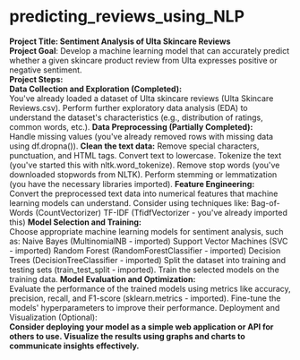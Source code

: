 # predicting_reviews_using_NLP
**Project Title: Sentiment Analysis of Ulta Skincare Reviews**
</br>
**Project Goal**: Develop a machine learning model that can accurately predict whether a given skincare product review from Ulta expresses positive or negative sentiment.
</br>
**Project Steps:**
</br>
**Data Collection and Exploration (Completed):**
</br>
You've already loaded a dataset of Ulta skincare reviews (Ulta Skincare Reviews.csv).
Perform further exploratory data analysis (EDA) to understand the dataset's characteristics (e.g., distribution of ratings, common words, etc.).
**Data Preprocessing (Partially Completed):**
</br>
Handle missing values (you've already removed rows with missing data using df.dropna()).
**Clean the text data:**
Remove special characters, punctuation, and HTML tags.
Convert text to lowercase.
Tokenize the text (you've started this with nltk.word_tokenize).
Remove stop words (you've downloaded stopwords from NLTK).
Perform stemming or lemmatization (you have the necessary libraries imported).
**Feature Engineering:**
</br>
Convert the preprocessed text data into numerical features that machine learning models can understand.
Consider using techniques like:
Bag-of-Words (CountVectorizer)
TF-IDF (TfidfVectorizer - you've already imported this)
**Model Selection and Training:**
</br>
Choose appropriate machine learning models for sentiment analysis, such as:
Naive Bayes (MultinomialNB - imported)
Support Vector Machines (SVC - imported)
Random Forest (RandomForestClassifier - imported)
Decision Trees (DecisionTreeClassifier - imported)
Split the dataset into training and testing sets (train_test_split - imported).
Train the selected models on the training data.
**Model Evaluation and Optimization:**
</br>
Evaluate the performance of the trained models using metrics like accuracy, precision, recall, and F1-score (sklearn.metrics - imported).
Fine-tune the models' hyperparameters to improve their performance.
Deployment and Visualization (Optional):
</br>
**Consider deploying your model as a simple web application or API for others to use.
Visualize the results using graphs and charts to communicate insights effectively.**
